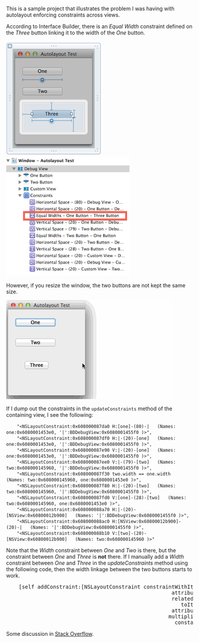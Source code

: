 This is a sample project that illustrates the problem I was having with autolayout enforcing constraints across views.

According to Interface Builder, there is an *Equal Width* constraint defined on the *Three* button linking it to the width of the *One* button.

![Interface builder constraints](ib1.png)  
![](ib2.png)

However, if you resize the window, the two buttons are not kept the same size.

![Resizing window](resize.gif)

If I dump out the constraints in the `updateConstraints` method of the containing view, I see the following:

	    "<NSLayoutConstraint:0x608000087da0 H:[one]-(80)-|   (Names: one:0x6080001453e0, '|':BDDebugView:0x6080001455f0 )>",
	    "<NSLayoutConstraint:0x608000087df0 H:|-(20)-[one]   (Names: one:0x6080001453e0, '|':BDDebugView:0x6080001455f0 )>",
	    "<NSLayoutConstraint:0x608000087e90 V:|-(20)-[one]   (Names: one:0x6080001453e0, '|':BDDebugView:0x6080001455f0 )>",
	    "<NSLayoutConstraint:0x608000087ee0 V:|-(79)-[two]   (Names: two:0x608000145960, '|':BDDebugView:0x6080001455f0 )>",
	    "<NSLayoutConstraint:0x608000087f30 two.width == one.width   (Names: two:0x608000145960, one:0x6080001453e0 )>",
	    "<NSLayoutConstraint:0x608000087f80 H:|-(20)-[two]   (Names: two:0x608000145960, '|':BDDebugView:0x6080001455f0 )>",
	    "<NSLayoutConstraint:0x608000087fd0 V:[one]-(28)-[two]   (Names: two:0x608000145960, one:0x6080001453e0 )>",
	    "<NSLayoutConstraint:0x608000088a70 H:|-(20)-[NSView:0x60800012b900]   (Names: '|':BDDebugView:0x6080001455f0 )>",
	    "<NSLayoutConstraint:0x608000088ac0 H:[NSView:0x60800012b900]-(20)-|   (Names: '|':BDDebugView:0x6080001455f0 )>",
	    "<NSLayoutConstraint:0x608000088b10 V:[two]-(20)-[NSView:0x60800012b900]   (Names: two:0x608000145960 )>"

Note that the *Width* constraint between *One* and *Two* is there, but the constraint between *One* and *Three* is **not** there.  If I manually add a *Width* constraint between *One* and *Three* in the *updateConstraints* method using the following code, then the width linkage between the two buttons starts to work.

<pre lang="objc">
	[self addConstraint:[NSLayoutConstraint constraintWithItem:self.b3
	                                                 attribute:NSLayoutAttributeWidth
	                                                 relatedBy:NSLayoutRelationEqual
			                                            toItem:self.b2
	                                                 attribute:NSLayoutAttributeWidth
	                                                multiplier:1.0
		                                              constant:0.0]];
</pre>

Some discussion in [Stack Overflow](http://stackoverflow.com/questions/22656315/enforcing-auto-layout-constraints-across-the-view-hierarchy).